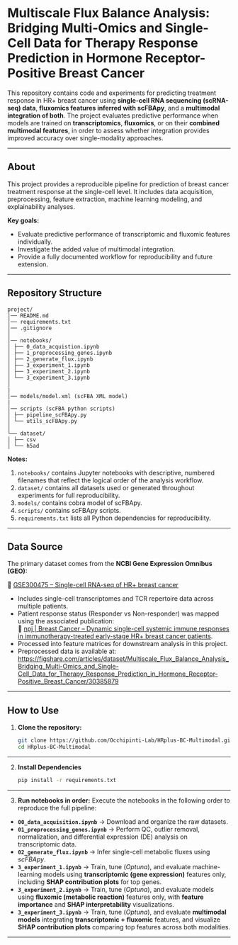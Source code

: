 
# Multiscale Flux Balance Analysis: Bridging Multi-Omics and Single-Cell Data for Therapy Response Prediction in Hormone Receptor-Positive Breast Cancer

This repository contains code and experiments for predicting treatment response in HR+ breast cancer using **single-cell RNA sequencing (scRNA-seq) data**, **fluxomics features inferred with scFBApy**, and a **multimodal integration of both**. The project evaluates predictive performance when models are trained on **transcriptomics**, **fluxomics**, or on their **combined multimodal features**, in order to assess whether integration provides improved accuracy over single-modality approaches.

---

## About

This project provides a reproducible pipeline for prediction of breast cancer treatment response at the single-cell level. It includes data acquisition, preprocessing, feature extraction, machine learning modeling, and explainability analyses.

**Key goals:**
- Evaluate predictive performance of transcriptomic and fluxomic features individually.
- Investigate the added value of multimodal integration.
- Provide a fully documented workflow for reproducibility and future extension.

---

## Repository Structure
```
project/
│── README.md
│── requirements.txt
│── .gitignore
│
│── notebooks/ 
│ ├── 0_data_acquistion.ipynb
│ ├── 1_preprocessing_genes.ipynb
│ ├── 2_generate_flux.ipynb
│ ├── 3_experiment_1.ipynb
│ ├── 3_experiment_2.ipynb
│ └── 3_experiment_3.ipynb
│
|
│── models/model.xml (scFBA XML model) 
|
│── scripts (scFBA python scripts)
│ ├── pipeline_scFBApy.py
│ └── utils_scFBApy.py
│
└── dataset/
│ ├── csv
│ └── h5ad

```

**Notes:**
1. `notebooks/` contains Jupyter notebooks with descriptive, numbered filenames that reflect the logical order of the analysis workflow.
2. `dataset/` contains all datasets used or generated throughout experiments for full reproducibility.
3. `models/` contains cobra model of scFBApy.
4. `scripts/` contains scFBApy scripts.
5. `requirements.txt` lists all Python dependencies for reproducibility.

---

## Data Source

The primary dataset comes from the **NCBI Gene Expression Omnibus (GEO):**  

🔗 [GSE300475 – Single-cell RNA-seq of HR+ breast cancer](https://www.ncbi.nlm.nih.gov/geo/query/acc.cgi?acc=GSE300475)  

- Includes single-cell transcriptomes and TCR repertoire data across multiple patients.   
- Patient response status (Responder vs Non-responder) was mapped using the associated publication:  
  🔗 [npj | Breast Cancer – Dynamic single-cell systemic immune responses in immunotherapy-treated early-stage HR+ breast cancer patients](https://www.nature.com/articles/s41523-025-00776-1).  
- Processed into feature matrices for downstream analysis in this project.
- Preprocessed data is available at: https://figshare.com/articles/dataset/Multiscale_Flux_Balance_Analysis_Bridging_Multi-Omics_and_Single-Cell_Data_for_Therapy_Response_Prediction_in_Hormone_Receptor-Positive_Breast_Cancer/30385879
---

## How to Use

1. **Clone the repository:**
   ```bash
   git clone https://github.com/Occhipinti-Lab/HRplus-BC-Multimodal.git
   cd HRplus-BC-Multimodal
---
2. **Install Dependencies**
    ```bash
    pip install -r requirements.txt
---
3. **Run notebooks in order:**
Execute the notebooks in the following order to reproduce the full pipeline:
- **`00_data_acquisition.ipynb`** → Download and organize the raw datasets.  
- **`01_preprocessing_genes.ipynb`** → Perform QC, outlier removal, normalization, and differential expression (DE) analysis on transcriptomic data.  
- **`02_generate_flux.ipynb`** → Infer single-cell metabolic fluxes using *scFBApy*.  
- **`3_experiment_1.ipynb`** → Train, tune (*Optuna*), and evaluate machine-learning models using **transcriptomic (gene expression)** features only, including **SHAP contribution plots** for top genes.
- **`3_experiment_2.ipynb`** → Train, tune (*Optuna*), and evaluate models using **fluxomic (metabolic reaction)** features only, with **feature importance** and **SHAP interpretability** visualizations.
- **`3_experiment_3.ipynb`** → Train, tune (*Optuna*), and evaluate **multimodal models** integrating **transcriptomic + fluxomic** features, and visualize **SHAP contribution plots** comparing top features across both modalities.
---
